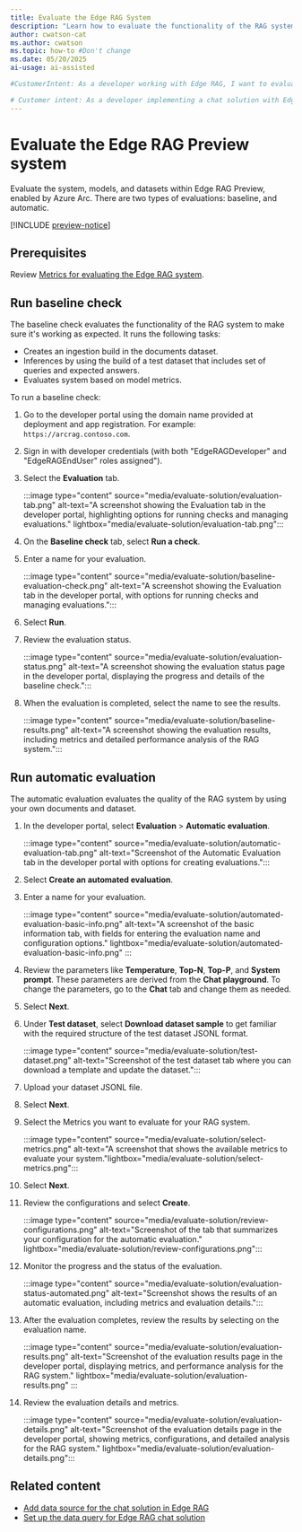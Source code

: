```yaml
---
title: Evaluate the Edge RAG System
description: "Learn how to evaluate the functionality of the RAG system after you build a chat solution with Edge RAG."
author: cwatson-cat
ms.author: cwatson
ms.topic: how-to #Don't change
ms.date: 05/20/2025
ai-usage: ai-assisted

#CustomerIntent: As a developer working with Edge RAG, I want to evaluate the system, models, and datasets using baseline or automatic evaluations so that I can ensure the functionality, quality, and performance of the RAG system for my chat solution.

# Customer intent: As a developer implementing a chat solution with Edge RAG, I want to evaluate the RAG system's functionality and performance using baseline and automatic assessments, so that I can ensure the solution meets my quality standards and operational requirements.
---
```

# Evaluate the Edge RAG Preview system

Evaluate the system, models, and datasets within Edge RAG Preview, enabled by Azure Arc. There are two types of evaluations: baseline, and automatic.

[!INCLUDE [preview-notice](includes/preview-notice.md)]

## Prerequisites

Review [Metrics for evaluating the Edge RAG system](evaluation-metrics.md).


## Run baseline check

The baseline check evaluates the functionality of the RAG system to make sure it's working as expected. It runs the following tasks:

- Creates an ingestion build in the documents dataset.
- Inferences by using the build of a test dataset that includes set of queries and expected answers.
- Evaluates system based on model metrics.

To run a baseline check:

1. Go to the developer portal using the domain name provided at deployment and app registration. For example: `https://arcrag.contoso.com`.
1. Sign in with developer credentials (with both "EdgeRAGDeveloper" and "EdgeRAGEndUser" roles assigned").
1. Select the **Evaluation** tab.

   :::image type="content" source="media/evaluate-solution/evaluation-tab.png" alt-text="A screenshot showing the Evaluation tab in the developer portal, highlighting options for running checks and managing evaluations." lightbox="media/evaluate-solution/evaluation-tab.png":::

1. On the **Baseline check** tab, select **Run a check**.
1. Enter a name for your evaluation.

   :::image type="content" source="media/evaluate-solution/baseline-evaluation-check.png" alt-text="A screenshot showing the Evaluation tab in the developer portal, with options for running checks and managing evaluations.":::

1. Select **Run**.

1. Review the evaluation status.

   :::image type="content" source="media/evaluate-solution/evaluation-status.png" alt-text="A screenshot showing the evaluation status page in the developer portal, displaying the progress and details of the baseline check.":::

1. When the evaluation is completed, select the name to see the results.

   :::image type="content" source="media/evaluate-solution/baseline-results.png" alt-text="A screenshot showing the evaluation results, including metrics and detailed performance analysis of the RAG system.":::

## Run automatic evaluation

The automatic evaluation evaluates the quality of the RAG system by using your own documents and dataset.

1. In the developer portal, select **Evaluation** > **Automatic evaluation**.

   :::image type="content" source="media/evaluate-solution/automatic-evaluation-tab.png" alt-text="Screenshot of the Automatic Evaluation tab in the developer portal with options for creating evaluations.":::

1. Select **Create an automated evaluation**.
1. Enter a name for your evaluation.

   :::image type="content" source="media/evaluate-solution/automated-evaluation-basic-info.png" alt-text="A screenshot of the basic information tab, with fields for entering the evaluation name and configuration options." lightbox="media/evaluate-solution/automated-evaluation-basic-info.png" :::

1. Review the parameters like **Temperature**, **Top-N**, **Top-P**, and **System prompt**. These parameters are derived from the **Chat playground**. To change the parameters, go to the **Chat** tab and change them as needed.
1. Select **Next**.
1. Under **Test dataset**, select **Download dataset sample** to get familiar with the required structure of the test dataset JSONL format.

   :::image type="content" source="media/evaluate-solution/test-dataset.png" alt-text="Screenshot of the test dataset tab  where you can download a template and update the dataset.":::

1. Upload your dataset JSONL file.
1. Select **Next**.
1. Select the Metrics you want to evaluate for your RAG system.

   :::image type="content" source="media/evaluate-solution/select-metrics.png" alt-text="A screenshot that shows the available metrics to evaluate your system."lightbox="media/evaluate-solution/select-metrics.png":::
1. Select **Next**.
1. Review the configurations and select **Create**.

   :::image type="content" source="media/evaluate-solution/review-configurations.png" alt-text="Screenshot of the tab that summarizes your configuration for the automatic evaluation." lightbox="media/evaluate-solution/review-configurations.png":::

1. Monitor the progress and the status of the evaluation.

   :::image type="content" source="media/evaluate-solution/evaluation-status-automated.png" alt-text="Screenshot shows the results of an automatic evaluation, including metrics and evaluation details.":::

1. After the evaluation completes, review the results by selecting on the evaluation name.

   :::image type="content" source="media/evaluate-solution/evaluation-results.png" alt-text="Screenshot of the evaluation results page in the developer portal, displaying metrics, and performance analysis for the RAG system." lightbox="media/evaluate-solution/evaluation-results.png" :::

1. Review the evaluation details and metrics.

   :::image type="content" source="media/evaluate-solution/evaluation-details.png" alt-text="Screenshot of the evaluation details page in the developer portal, showing metrics, configurations, and detailed analysis for the RAG system." lightbox="media/evaluate-solution/evaluation-details.png":::

## Related content

- [Add data source for the chat solution in Edge RAG](add-data-source.md)
- [Set up the data query for Edge RAG chat solution](set-up-data-query.md)